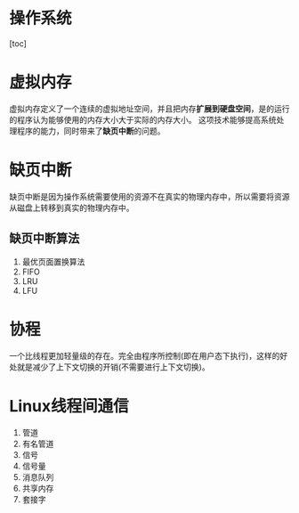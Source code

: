 # 操作系统

[toc]

# 虚拟内存
虚拟内存定义了一个连续的虚拟地址空间，并且把内存**扩展到硬盘空间**，是的运行的程序认为能够使用的内存大小大于实际的内存大小。
这项技术能够提高系统处理程序的能力，同时带来了**缺页中断**的问题。

# 缺页中断
缺页中断是因为操作系统需要使用的资源不在真实的物理内存中，所以需要将资源从磁盘上转移到真实的物理内存中。
## 缺页中断算法
1. 最优页面置换算法
2. FIFO
3. LRU
4. LFU

# 协程
一个比线程更加轻量级的存在。完全由程序所控制(即在用户态下执行)，这样的好处就是减少了上下文切换的开销(不需要进行上下文切换)。

# Linux线程间通信
1. 管道
2. 有名管道
3. 信号
4. 信号量
5. 消息队列
6. 共享内存
7. 套接字